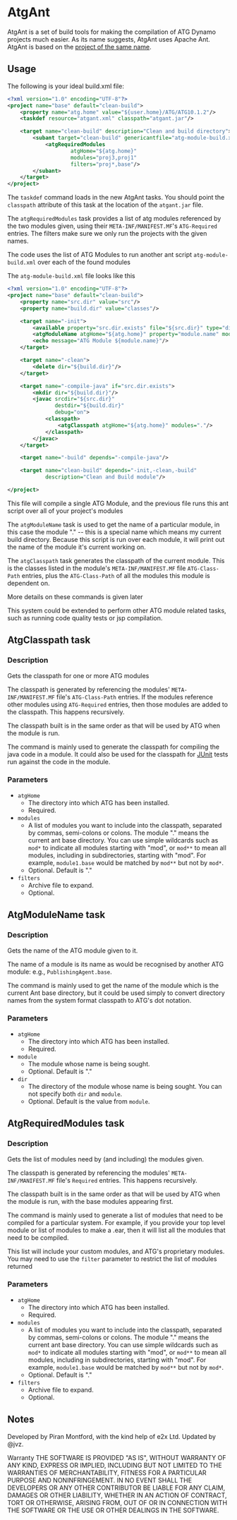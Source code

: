 AtgAnt
======

AtgAnt is a set of build tools for making the compilation of ATG Dynamo projects much easier. As its name suggests, AtgAnt uses Apache Ant. AtgAnt is based on the [project of the same name][atgantsfnet].

Usage
-----

The following is your ideal build.xml file:

```xml
<?xml version="1.0" encoding="UTF-8"?>
<project name="base" default="clean-build">
    <property name="atg.home" value="${user.home}/ATG/ATG10.1.2"/>
    <taskdef resource="atgant.xml" classpath="atgant.jar"/>

    <target name="clean-build" description="Clean and build directory">
        <subant target="clean-build" genericantfile="atg-module-build.xml">
            <atgRequiredModules
                    atgHome="${atg.home}"
                    modules="proj3,proj1"
                    filters="proj*,base"/>
        </subant>
    </target>
</project>
```

The `taskdef` command loads in the new AtgAnt tasks. You should point the `classpath` attribute of this task at the location of the `atgant.jar` file.

The `atgRequiredModules` task provides a list of atg modules referenced by the two modules given, using their `META-INF/MANIFEST.MF`'s `ATG-Required` entries. The filters make sure we only run the projects with the given names.

The code uses the list of ATG Modules to run another ant script `atg-module-build.xml` over each of the found modules

The `atg-module-build.xml` file looks like this

```xml
<?xml version="1.0" encoding="UTF-8"?>
<project name="base" default="clean-build">
    <property name="src.dir" value="src"/>
    <property name="build.dir" value="classes"/>

    <target name="-init">
        <available property="src.dir.exists" file="${src.dir}" type="dir"/>
        <atgModuleName atgHome="${atg.home}" property="module.name" module="."/>
        <echo message="ATG Module ${module.name}"/>
    </target>

    <target name="-clean">
        <delete dir="${build.dir}"/>
    </target>

    <target name="-compile-java" if="src.dir.exists">
        <mkdir dir="${build.dir}"/>
        <javac srcdir="${src.dir}"
               destdir="${build.dir}"
               debug="on">
            <classpath>
                <atgClasspath atgHome="${atg.home}" modules="."/>
            </classpath>
        </javac>
    </target>

    <target name="-build" depends="-compile-java"/>

    <target name="clean-build" depends="-init,-clean,-build"
            description="Clean and Build module"/>

</project>
```

This file will compile a single ATG Module, and the previous file runs this ant script over all of your project's modules

The `atgModuleName` task is used to get the name of a particular module, in this case the module "." -- this is a special name which means my current build directory. Because this script is run over each module, it will print out the name of the module it's current working on.

The `atgClasspath` task generates the classpath of the current module. This is the classes listed in the module's `META-INF/MANIFEST.MF` file `ATG-Class-Path` entries, plus the `ATG-Class-Path` of all the modules this module is dependent on.

More details on these commands is given later

This system could be extended to perform other ATG module related tasks, such as running code quality tests or jsp compilation.

AtgClasspath task
-----------------

### Description

Gets the classpath for one or more ATG modules

The classpath is generated by referencing the modules' `META-INF/MANIFEST.MF` file's `ATG-Class-Path` entries. If the modules reference other modules using `ATG-Required` entries, then those modules are added to the classpath. This happens recursively.

The classpath built is in the same order as that will be used by ATG when the module is run.

The command is mainly used to generate the classpath for compiling the java code in a module. It could also be used for the classpath for [JUnit][junit] tests run against the code in the module.

### Parameters

* `atgHome`
  - The directory into which ATG has been installed.
  - Required.
* `modules`
  - A list of modules you want to include into the classpath, separated by commas, semi-colons or colons. The module "." means the current ant base directory. You can use simple wildcards such as `mod*` to indicate all modules starting with "mod", or `mod**` to mean all modules, including in subdirectories, starting with "mod". For example, `module1.base` would be matched by `mod**` but not by `mod*`.
  - Optional. Default is "."
* `filters`
  - Archive file to expand.
  - Optional.

AtgModuleName task
------------------

### Description

Gets the name of the ATG module given to it.

The name of a module is its name as would be recognised by another ATG module: e.g., `PublishingAgent.base`.

The command is mainly used to get the name of the module which is the current Ant base directory, but it could be used simply to convert directory names from the system format classpath to ATG's dot notation.

### Parameters

* `atgHome`
  - The directory into which ATG has been installed.
  - Required.
* `module`
  - The module whose name is being sought.
  - Optional. Default is "."
* `dir`
  - The directory of the module whose name is being sought. You can not specify both `dir` and `module`.
  - Optional. Default is the value from `module`.

AtgRequiredModules task
-----------------------

### Description

Gets the list of modules need by (and including) the modules given.

The classpath is generated by referencing the modules' `META-INF/MANIFEST.MF` file's `Required` entries. This happens recursively.

The classpath built is in the same order as that will be used by ATG when the module is run, with the base modules appearing first.

The command is mainly used to generate a list of modules that need to be compiled for a particular system. For example, if you provide your top level module or list of modules to make a .ear, then it will list all the modules that need to be compiled.

This list will include your custom modules, and ATG's proprietary modules. You may need to use the `filter` parameter to restrict the list of modules returned

### Parameters

* `atgHome`
  - The directory into which ATG has been installed.
  - Required.
* `modules`
  - A list of modules you want to include into the classpath, separated by commas, semi-colons or colons. The module "." means the current ant base directory. You can use simple wildcards such as `mod*` to indicate all modules starting with "mod", or `mod**` to mean all modules, including in subdirectories, starting with "mod". For example, `module1.base` would be matched by `mod**` but not by `mod*`.
  - Optional. Default is "."
* `filters`
  - Archive file to expand.
  - Optional.

Notes
-----

Developed by Piran Montford, with the kind help of e2x Ltd. Updated by @jvz.

Warranty
THE SOFTWARE IS PROVIDED "AS IS", WITHOUT WARRANTY OF ANY KIND, EXPRESS OR IMPLIED, INCLUDING BUT NOT LIMITED TO THE WARRANTIES OF MERCHANTABILITY, FITNESS FOR A PARTICULAR PURPOSE AND NONINFRINGEMENT. IN NO EVENT SHALL THE DEVELOPERS OR ANY OTHER CONTRIBUTOR BE LIABLE FOR ANY CLAIM, DAMAGES OR OTHER LIABILITY, WHETHER IN AN ACTION OF CONTRACT, TORT OR OTHERWISE, ARISING FROM, OUT OF OR IN CONNECTION WITH THE SOFTWARE OR THE USE OR OTHER DEALINGS IN THE SOFTWARE.

[atgantsfnet]: http://atgant.sf.net/
[junit]: http://junit.org/